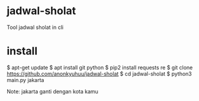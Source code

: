 # jadwal-sholat
Tool jadwal sholat in cli

# install
$ apt-get update
$ apt install git python
$ pip2 install requests re
$ git clone https://github.com/anonkyuhuu/jadwal-sholat
$ cd jadwal-sholat
$ python3 main.py jakarta

Note:
jakarta ganti dengan kota kamu
